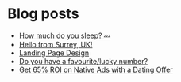 # Blog posts
<!-- BLOG-POST-LIST:START -->
- [How much do you sleep? 💤](https://afflift.com/f/threads/how-much-do-you-sleep-%F0%9F%92%A4.6981/)
- [Hello from Surrey, UK!](https://afflift.com/f/threads/hello-from-surrey-uk.9970/)
- [Landing Page Design](https://afflift.com/f/threads/landing-page-design.9999/)
- [Do you have a favourite/lucky number?](https://afflift.com/f/threads/do-you-have-a-favourite-lucky-number.8668/)
- [Get 65% ROI on Native Ads with a Dating Offer](https://afflift.com/f/threads/get-65-roi-on-native-ads-with-a-dating-offer.10015/)
<!-- BLOG-POST-LIST:END -->
